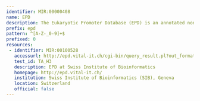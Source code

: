 ```yaml
---
identifier: MIR:00000408
name: EPD
description: The Eukaryotic Promoter Database (EPD) is an annotated non-redundant collection of eukaryotic POL II promoters, for which the transcription start site has been determined experimentally. Access to promoter sequences is provided by pointers to positions in nucleotide sequence entries. The annotation part of an entry includes description of the initiation site mapping data, cross-references to other databases, and bibliographic references. EPD is structured in a way that facilitates dynamic extraction of biologically meaningful promoter subsets for comparative sequence analysis.
prefix: epd
pattern: ^[A-Z-_0-9]+$
prefixed: 0
resources:
 - identifier: MIR:00100528
   accessurl: http://epd.vital-it.ch/cgi-bin/query_result.pl?out_format=NICE&Entry_0=${id}
   test_id: TA_H3
   description: EPD at Swiss Institute of Bioinformatics
   homepage: http://epd.vital-it.ch/
   institution: Swiss Institute of Bioinformatics (SIB), Geneva
   location: Switzerland
   official: false
---
```

